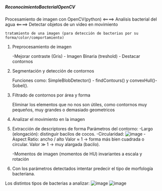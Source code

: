 ##### ReconocimientoBacterialOpenCV ##### 
Procesamiento de imagen con OpenCV(python) <====> Analisis bacterial del agua <====> Detectar objetos de un video en movimiento 

	tratamiento de una imagen (para detección de bacterias por su forma/color/comportamiento)

1) Preprocesamiento de imagen
   
 	-Mejorar contraste (Gris) - Imagen Binaria (treshold) - Destacar contornos

3) Segmentación y detección de contornos

   	Funciones como: SimpleBlobDetector() - findContours() y convexHull()- Sobel().

4) Filtrado de contornos por área y forma
   
   	Eliminar los elementos que no nos son útiles, como contornos muy pequeños, muy  grandes o demasiado geometricos
  
5) Analizar el movimiento en la imagen
6) Extracción de descriptores de forma
	Parámetros del contorno:
		-Largo (elongación): distinguir bacilos de cocos.
   		-Circularidad: ![image](https://github.com/user-attachments/assets/f74b70f0-9397-4d1e-92f4-80815049c283)
   		-Aspect Ratio: ancho / alto
   			Valor ≈ 1 → forma más bien cuadrada o circular.
   			Valor ≫ 1 → muy alargada (bacilo).
    
    -Momentos de imagen (momentos de HU)
      invariantes a escala y rotación

7) Con los parámetros detectados intentar predecir el tipo de morfología bacteriana.


Los distintos tipos de bacterias a analizar:
![image](https://github.com/user-attachments/assets/a1fda4e6-919b-40c8-bb9e-990d8b97549f)
![image](https://github.com/user-attachments/assets/4399bb73-1eec-4ddf-8f69-ad2cab3c23ff)

